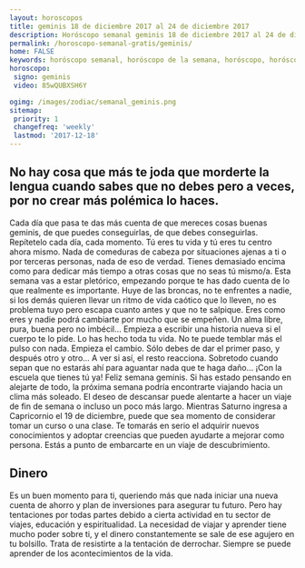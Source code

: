 ```yaml
---
layout: horoscopos
title: geminis 18 de diciembre 2017 al 24 de diciembre 2017 
description: Horóscopo semanal geminis 18 de diciembre 2017 al 24 de diciembre 2017. No hay cosa que más te joda que morderte la lengua cuando sabes que no debes pero a veces, por no crear más polémica lo haces.
permalink: /horoscopo-semanal-gratis/geminis/
home: FALSE
keywords: horóscopo semanal, horóscopo de la semana, horóscopo, horóscopo gratis,horóscopos, horóscopo esperanza gracia, horoscopos geminis la semana, horóscopos gratis, Tarot, Astrologia, Zodíaco, geminis, horoscopo gratis, semanal
horoscopo:
 signo: geminis
 video: 85wQUBXSH6Y

ogimg: /images/zodiac/semanal_geminis.png
sitemap:
 priority: 1
 changefreq: 'weekly'
 lastmod: '2017-12-18'
---
```




## No hay cosa que más te joda que morderte la lengua cuando sabes que no debes pero a veces, por no crear más polémica lo haces.

Cada día que pasa te das más cuenta de que mereces cosas buenas geminis, de que puedes conseguirlas, de que debes conseguirlas. Repítetelo cada día, cada momento. Tú eres tu vida y tú eres tu centro ahora mismo. Nada de comeduras de cabeza por situaciones ajenas a ti o por terceras personas, nada de eso de verdad. Tienes demasiado encima como para dedicar más tiempo a otras cosas que no seas tú mismo/a. Esta semana vas a estar pletórico, empezando porque te has dado cuenta de lo que realmente es importante. Huye de las broncas, no te enfrentes a nadie, si los demás quieren llevar un ritmo de vida caótico que lo lleven, no es problema tuyo pero escapa cuanto antes y que no te salpique. Eres como eres y nadie podrá cambiarte por mucho que se empeñen. Un alma libre, pura, buena pero no imbécil… Empieza a escribir una historia nueva si el cuerpo te lo pide. Lo has hecho toda tu vida. No te puede temblar más el pulso con nada. Empieza el cambio. Sólo debes de dar el primer paso, y después otro y otro… A ver si así, el resto reacciona. Sobretodo cuando sepan que no estarás ahí para aguantar nada que te haga daño… ¡Con la escuela que tienes tú ya! Feliz semana geminis.
Si has estado pensando en alejarte de todo, la próxima semana podría encontrarte viajando hacia un clima más soleado. El deseo de descansar puede alentarte a hacer un viaje de fin de semana o incluso un poco más largo. Mientras Saturno ingresa a Capricornio el 19 de diciembre, puede que sea momento de considerar tomar un curso o una clase. Te tomarás en serio el adquirir nuevos conocimientos y adoptar creencias que pueden ayudarte a mejorar como persona. Estás a punto de embarcarte en un viaje de descubrimiento.

## Dinero

Es un buen momento para ti, queriendo más que nada iniciar una nueva cuenta de ahorro y plan de inversiones para asegurar tu futuro. Pero hay tentaciones por todas partes debido a cierta actividad en tu sector de viajes, educación y espiritualidad. La necesidad de viajar y aprender tiene mucho poder sobre ti, y el dinero constantemente se sale de ese agujero en tu bolsillo. Trata de resistirte a la tentación de derrochar. Siempre se puede aprender de los acontecimientos de la vida.